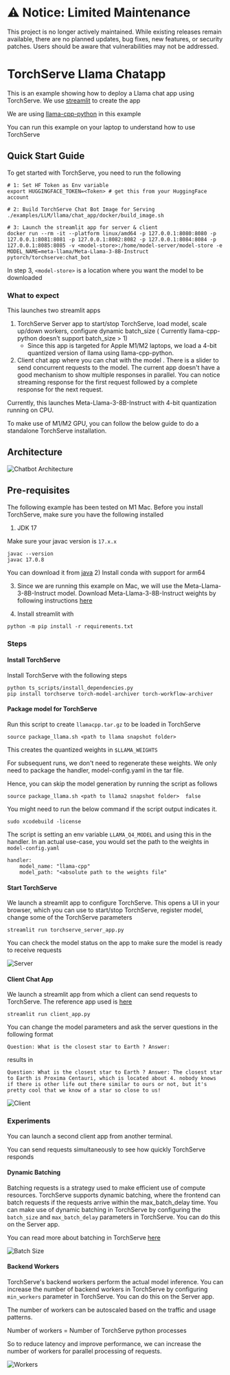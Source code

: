 # ⚠️ Notice: Limited Maintenance

This project is no longer actively maintained. While existing releases remain available, there are no planned updates, bug fixes, new features, or security patches. Users should be aware that vulnerabilities may not be addressed.


# TorchServe Llama Chatapp

This is an example showing how to deploy a Llama chat app using TorchServe.
We use [streamlit](https://github.com/streamlit/streamlit) to create the app

We are using [llama-cpp-python](https://github.com/abetlen/llama-cpp-python) in this example

You can run this example on your laptop to understand how to use TorchServe


## Quick Start Guide

To get started with TorchServe, you need to run the following

```
# 1: Set HF Token as Env variable
export HUGGINGFACE_TOKEN=<Token> # get this from your HuggingFace account

# 2: Build TorchServe Chat Bot Image for Serving
./examples/LLM/llama/chat_app/docker/build_image.sh

# 3: Launch the streamlit app for server & client
docker run --rm -it --platform linux/amd64 -p 127.0.0.1:8080:8080 -p 127.0.0.1:8081:8081 -p 127.0.0.1:8082:8082 -p 127.0.0.1:8084:8084 -p 127.0.0.1:8085:8085 -v <model-store>:/home/model-server/model-store -e MODEL_NAME=meta-llama/Meta-Llama-3-8B-Instruct pytorch/torchserve:chat_bot
```
In step 3, `<model-store>` is a location where you want the model to be downloaded

### What to expect
This launches two streamlit apps
1. TorchServe Server app to start/stop TorchServe, load model, scale up/down workers, configure dynamic batch_size ( Currently llama-cpp-python doesn't support batch_size > 1)
    - Since this app is targeted for Apple M1/M2 laptops, we load a 4-bit quantized version of llama using llama-cpp-python.
2.  Client chat app where you can chat with the model . There is a slider to send concurrent requests to the model. The current app doesn't have a good mechanism to show multiple responses in parallel. You can notice streaming response for the first request followed by a complete response for the next request.

Currently, this launches Meta-Llama-3-8B-Instruct with 4-bit quantization running on CPU.

To make use of M1/M2 GPU, you can follow the below guide to do a standalone TorchServe installation.


## Architecture

![Chatbot Architecture](./screenshots/architecture.png)


## Pre-requisites

The following example has been tested on M1 Mac.
Before you install TorchServe, make sure you have the following installed
1) JDK 17

Make sure your javac version is `17.x.x`
```
javac --version
javac 17.0.8
```
You can download it from [java](https://www.oracle.com/java/technologies/downloads/#jdk17-mac)
2) Install conda with support for arm64

3) Since we are running this example on Mac, we will use the Meta-Llama-3-8B-Instruct model.
Download Meta-Llama-3-8B-Instruct weights by following instructions [here](https://github.com/pytorch/serve/tree/master/examples/large_models/Huggingface_accelerate/llama#step-1-download-model-permission)

4) Install streamlit with

```
python -m pip install -r requirements.txt
```


### Steps

#### Install TorchServe
Install TorchServe with the following steps

```
python ts_scripts/install_dependencies.py
pip install torchserve torch-model-archiver torch-workflow-archiver
```

#### Package model for TorchServe

Run this script to create `llamacpp.tar.gz` to be loaded in TorchServe

```
source package_llama.sh <path to llama snapshot folder>
```
This creates the quantized weights in `$LLAMA_WEIGHTS`

For subsequent runs, we don't need to regenerate these weights. We only need to package the handler, model-config.yaml in the tar file.

Hence, you can skip the model generation by running the script as follows

```
source package_llama.sh <path to llama2 snapshot folder>  false
```

You might need to run the below command if the script output indicates it.
```
sudo xcodebuild -license
```

The script is setting an env variable `LLAMA_Q4_MODEL` and using this in the handler. In an actual use-case, you would set the path to the weights in `model-config.yaml`

```
handler:
    model_name: "llama-cpp"
    model_path: "<absolute path to the weights file"
```


#### Start TorchServe

We launch a streamlit app to configure TorchServe. This opens a UI in your browser, which you can use to start/stop TorchServe, register model, change some of the TorchServe parameters

```
streamlit run torchserve_server_app.py
```

You can check the model status on the app to make sure the model is ready to receive requests

![Server](./screenshots/Server.png)

#### Client Chat App

We launch a streamlit app from which a client can send requests to TorchServe. The reference app used is [here](https://blog.streamlit.io/how-to-build-a-llama-2-chatbot/)

```
streamlit run client_app.py
```

You can change the model parameters and ask the server questions in the following format

```
Question: What is the closest star to Earth ? Answer:
```
results in

```
Question: What is the closest star to Earth ? Answer: The closest star to Earth is Proxima Centauri, which is located about 4. nobody knows if there is other life out there similar to ours or not, but it's pretty cool that we know of a star so close to us!
```

![Client](./screenshots/Client.png)


### Experiments

You can launch a second client app from another terminal.

You can send requests simultaneously to see how quickly TorchServe responds

#### Dynamic Batching

Batching requests is a strategy used to make efficient use of compute resources. TorchServe supports dynamic batching, where the frontend can batch requests if the requests arrive within the max_batch_delay time.
You can make use of dynamic batching in TorchServe by configuring the `batch_size` and `max_batch_delay` parameters in TorchServe. You can do this on the Server app.

You can read more about batching in TorchServe [here](https://github.com/pytorch/serve/blob/master/docs/batch_inference_with_ts.md)

![Batch Size](./screenshots/batch_size.png)

#### Backend Workers

TorchServe's backend workers perform the actual model inference.
You can increase the number of backend workers in TorchServe by configuring  `min_workers` parameter in TorchServe. You can do this on the Server app.

The number of workers can be autoscaled based on the traffic and usage patterns.

Number of workers = Number of TorchServe python processes

So to reduce latency and improve performance, we can increase the number of workers for parallel processing of requests.

![Workers](./screenshots/Workers.png)
